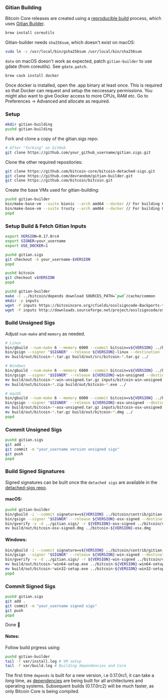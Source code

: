 ### Gitian Building

Bitcoin Core releases are created using a [reproducible build](https://reproducible-builds.org) process, which uses [Gitian Builder](https://github.com/devrandom/gitian-builder).

```bash
brew install coreutils
```
Gitian-builder needs `sha256sum`, which doesn't exist on macOS:
```bash
sudo ln -s /usr/local/bin/gsha256sum /usr/local/bin/sha256sum
```

`date` on macOS doesn't work as expected, patch `gitian-builder` to use gdate (from coreutils). See `gdate.patch`.

```bash
brew cask install docker
```
Once docker is installed, open the .app binary at least once.
This is required so that Docker can request and setup the neccessary permissions.
You might also want to give Docker access to more CPUs, RAM etc.
Go to Preferences -> Advanced and allocate as required.

### Setup
```bash
mkdir gitian-building
pushd gitian-building
```
Fork and clone a copy of the gitian.sigs repo:
```bash
# After "forking" on GitHub
git clone https://github.com/your_github_username/gitian.sigs.git
```
Clone the other required repositories:
```bash
git clone https://github.com/bitcoin-core/bitcoin-detached-sigs.git
git clone https://github.com/devrandom/gitian-builder.git
git clone https://github.com/bitcoin/bitcoin.git
```

Create the base VMs used for gitian-building:
```bash
pushd gitian-builder
bin/make-base-vm --suite bionic --arch amd64 --docker // For building 0.17 onwards
bin/make-base-vm --suite trusty --arch amd64 --docker // For building 0.15 & 0.16
popd
```


### Setup Build & Fetch Gitian Inputs
```bash
export VERSION=0.17.0rc4
export SIGNER=your_username
export USE_DOCKER=1

pushd gitian.sigs
git checkout -b your_username-$VERSION
popd

pushd bitcoin
git checkout v$VERSION
popd

pushd gitian-builder
make -C ../bitcoin/depends download SOURCES_PATH=`pwd`/cache/common
mkdir -p inputs
wget -P inputs https://bitcoincore.org/cfields/osslsigncode-Backports-to-1.7.1.patch
wget -P inputs http://downloads.sourceforge.net/project/osslsigncode/osslsigncode/osslsigncode-1.7.1.tar.gz
```

### Build Unsigned Sigs
Adjust `num-make` and `memory` as needed.
```bash
# Linux
bin/gbuild --num-make 6 --memory 6000 --commit bitcoin=v${VERSION} ../bitcoin/contrib/gitian-descriptors/gitian-linux.yml
bin/gsign --signer "$SIGNER" --release ${VERSION}-linux --destination ../gitian.sigs/ ../bitcoin/contrib/gitian-descriptors/gitian-linux.yml
mv build/out/bitcoin-*.tar.gz build/out/src/bitcoin-*.tar.gz ../

# Windows
bin/gbuild --num-make 6 --memory 6000 --commit bitcoin=v${VERSION} ../bitcoin/contrib/gitian-descriptors/gitian-win.yml
bin/gsign --signer "$SIGNER" --release ${VERSION}-win-unsigned --destination ../gitian.sigs/ ../bitcoin/contrib/gitian-descriptors/gitian-win.yml
mv build/out/bitcoin-*-win-unsigned.tar.gz inputs/bitcoin-win-unsigned.tar.gz
mv build/out/bitcoin-*.zip build/out/bitcoin-*.exe ../

# macOS
bin/gbuild --num-make 6 --memory 6000 --commit bitcoin=v${VERSION} ../bitcoin/contrib/gitian-descriptors/gitian-osx.yml
bin/gsign --signer "$SIGNER" --release ${VERSION}-osx-unsigned --destination ../gitian.sigs/ ../bitcoin/contrib/gitian-descriptors/gitian-osx.yml
mv build/out/bitcoin-*-osx-unsigned.tar.gz inputs/bitcoin-osx-unsigned.tar.gz
mv build/out/bitcoin-*.tar.gz build/out/bitcoin-*.dmg ../
popd
```

### Commit Unsigned Sigs
```bash
pushd gitian.sigs
git add .
git commit -m "your_username version unsigned sigs"
git push
popd
```

### Build Signed Signatures

Signed signatures can be built once the `detached sigs` are available in the [detached-sigs repo](https://github.com/bitcoin-core/bitcoin-detached-sigs/).

#### macOS:
```bash
pushd gitian-builder
bin/gbuild -i --commit signature=v${VERSION} ../bitcoin/contrib/gitian-descriptors/gitian-osx-signer.yml
bin/gsign --signer "$SIGNER" --release ${VERSION}-osx-signed --destination ../gitian.sigs/ ../bitcoin/contrib/gitian-descriptors/gitian-osx-signer.yml
bin/gverify -v -d ../gitian.sigs/ -r ${VERSION}-osx-signed ../bitcoin/contrib/gitian-descriptors/gitian-osx-signer.yml
mv build/out/bitcoin-osx-signed.dmg ../bitcoin-${VERSION}-osx.dmg
```

#### Windows:
```bash
bin/gbuild -i --commit signature=v${VERSION} ../bitcoin/contrib/gitian-descriptors/gitian-win-signer.yml
bin/gsign --signer "$SIGNER" --release ${VERSION}-win-signed --destination ../gitian.sigs/ ../bitcoin/contrib/gitian-descriptors/gitian-win-signer.yml
bin/gverify -v -d ../gitian.sigs/ -r ${VERSION}-win-signed ../bitcoin/contrib/gitian-descriptors/gitian-win-signer.yml
mv build/out/bitcoin-*win64-setup.exe ../bitcoin-${VERSION}-win64-setup.exe
mv build/out/bitcoin-*win32-setup.exe ../bitcoin-${VERSION}-win32-setup.exe
popd
```

### Commit Signed Sigs
```bash
pushd gitian.sigs
git add .
git commit -m "your_username signed sigs"
git push
popd
```

Done 🍻

#### Notes:
Follow build prgress using:
```bash
pushd gitian-builder
tail -f var/install.log # VM setup
tail -f var/build.log # Building dependencies and Core
```

The first time `depends` is built for a new version, i.e 0.17.0rc1, it can take a *long* time, as [dependencies](https://github.com/bitcoin/bitcoin/tree/master/depends/packages) are being built for all architectures and operating systems.
Subsequent builds (0.17.0rc2) will be much faster, as only Bitcoin Core is being compiled.